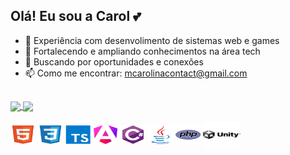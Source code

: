 ## Olá! Eu sou a Carol 💕

- 🔭 Experiência com desenvolimento de sistemas web e games 
- 🌱 Fortalecendo e ampliando conhecimentos na área tech
- 👯 Buscando por oportunidades e conexões
- 📫 Como me encontrar: mcarolinacontact@gmail.com

##

<div>
  <a href="https://github.com/anuraghazra/github-readme-stats#gh-dark-mode-only">
    <img height=200 align="center" src="https://github-readme-stats.vercel.app/api?username=carolaltoe&hide=contribs,issues&show_icons=true&theme=dark#gh-dark-mode-only" />
  </a>
  <a href="https://github.com/carolaltoe/convoychat">
    <img height=200 align="center" src="https://github-readme-stats.vercel.app/api/top-langs?username=carolaltoe&layout=compact&langs_count=8&card_width=320&theme=dark#gh-dark-mode-only" />
  </a>
</div>

<div style="display: inline_block"><br>
   <img align="center" alt="Carol-HTML" height="30" width="40" src="https://raw.githubusercontent.com/devicons/devicon/master/icons/html5/html5-original.svg">
   <img align="center" alt="Carol-CSS" height="30" width="40" src="https://raw.githubusercontent.com/devicons/devicon/master/icons/css3/css3-original.svg">
   <img align="center" alt="Carol-Ts" height="30" width="40" src="https://raw.githubusercontent.com/devicons/devicon/master/icons/typescript/typescript-plain.svg">
   <img align="center" alt="Carol-Angular" height="30" width="40" src="https://raw.githubusercontent.com/devicons/devicon/refs/heads/master/icons/angular/angular-original.svg">
   <img align="center" alt="Carol-Csharp" height="30" width="40" src="https://raw.githubusercontent.com/devicons/devicon/master/icons/csharp/csharp-original.svg">
   <img align="center" alt="Carol-Java" height="30" width="40" src="https://raw.githubusercontent.com/devicons/devicon/refs/heads/master/icons/java/java-original.svg">
   <img align="center" alt="Carol-PHP" height="30" width="40" src="https://raw.githubusercontent.com/devicons/devicon/master/icons/php/php-original.svg">
   <img align="center" alt="Carol-Unity" height="40" width="60" src="https://raw.githubusercontent.com/devicons/devicon/refs/heads/master/icons/unity/unity-original-wordmark.svg">  
 </div>

 ##
